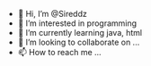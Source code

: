 - 👋 Hi, I’m @Sireddz
- 👀 I’m interested in programming
- 🌱 I’m currently learning java, html
- 💞️ I’m looking to collaborate on ...
- 📫 How to reach me ...

<!---
Sireddz/Sireddz is a ✨ special ✨ repository because its `README.md` (this file) appears on your GitHub profile.
You can click the Preview link to take a look at your changes.
--->
